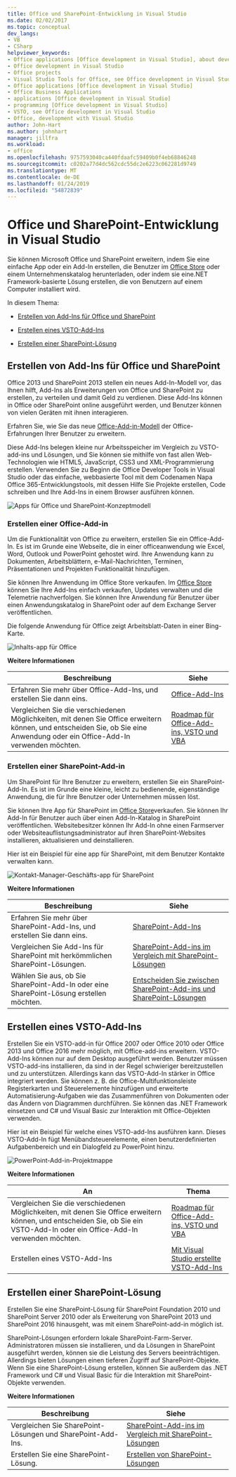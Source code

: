 ```yaml
---
title: Office und SharePoint-Entwicklung in Visual Studio
ms.date: 02/02/2017
ms.topic: conceptual
dev_langs:
- VB
- CSharp
helpviewer_keywords:
- Office applications [Office development in Visual Studio], about developing applications
- Office development in Visual Studio
- Office projects
- Visual Studio Tools for Office, see Office development in Visual Studio
- Office applications [Office development in Visual Studio]
- Office Business Applications
- applications [Office development in Visual Studio]
- programming [Office development in Visual Studio]
- VSTO, see Office development in Visual Studio
- Office, development with Visual Studio
author: John-Hart
ms.author: johnhart
manager: jillfra
ms.workload:
- office
ms.openlocfilehash: 9757593040ca440fdaafc59409b0f4eb68846248
ms.sourcegitcommit: c0202a77d4dc562cdc55dc2e6223c062281d9749
ms.translationtype: MT
ms.contentlocale: de-DE
ms.lasthandoff: 01/24/2019
ms.locfileid: "54872839"
---
```

# <a name="office-and-sharepoint-development-in-visual-studio"></a>Office und SharePoint-Entwicklung in Visual Studio
  Sie können Microsoft Office und SharePoint erweitern, indem Sie eine einfache App oder ein Add-In erstellen, die Benutzer im [Office Store](https://store.office.com/) oder einem Unternehmenskatalog herunterladen, oder indem sie eine.NET Framework-basierte Lösung erstellen, die von Benutzern auf einem Computer installiert wird.  
  
 In diesem Thema:  
  
-   [Erstellen von Add-Ins für Office und SharePoint](#Apps)  
  
-   [Erstellen eines VSTO-Add-Ins](#Add-ins)  
  
-   [Erstellen einer SharePoint-Lösung](#Solutions)  
  
##  <a name="Apps"></a> Erstellen von Add-Ins für Office und SharePoint  
 Office 2013 und SharePoint 2013 stellen ein neues Add-In-Modell vor, das Ihnen hilft, Add-Ins als Erweiterungen von Office und SharePoint zu erstellen, zu verteilen und damit Geld zu verdienen.  Diese Add-Ins können in Office oder SharePoint online ausgeführt werden, und Benutzer können von vielen Geräten mit ihnen interagieren.  
  
 Erfahren Sie, wie Sie das neue [Office-Add-in-Modell](/office/dev/add-ins/overview/office-add-ins) der Office-Erfahrungen Ihrer Benutzer zu erweitern.  
  
 Diese Add-Ins belegen kleine nur Arbeitsspeicher im Vergleich zu VSTO-add-ins und Lösungen, und Sie können sie mithilfe von fast allen Web-Technologien wie HTML5, JavaScript, CSS3 und XML-Programmierung erstellen.  Verwenden Sie zu Beginn die Office Developer Tools in Visual Studio oder das einfache, webbasierte Tool mit dem Codenamen Napa Office 365-Entwicklungstools, mit dessen Hilfe Sie Projekte erstellen, Code schreiben und Ihre Add-Ins in einem Browser ausführen können.  
  
 ![Apps für Office und SharePoint-Konzeptmodell](../vsto/media/officeandsharepointapps2015.png "Apps für Office und SharePoint konzeptionellen Modell")  
  
### <a name="build-an-office-add-in"></a>Erstellen einer Office-Add-in  
 Um die Funktionalität von Office zu erweitern, erstellen Sie ein Office-Add-In. Es ist im Grunde eine Webseite, die in einer officeanwendung wie Excel, Word, Outlook und PowerPoint gehostet wird. Ihre Anwendung kann zu Dokumenten, Arbeitsblättern, e-Mail-Nachrichten, Terminen, Präsentationen und Projekten Funktionalität hinzufügen.  
  
 Sie können Ihre Anwendung im Office Store verkaufen.  Im [Office Store](https://store.office.com/) können Sie Ihre Add-Ins einfach verkaufen, Updates verwalten und die Telemetrie nachverfolgen. Sie können Ihre Anwendung für Benutzer über einen Anwendungskatalog in SharePoint oder auf dem Exchange Server veröffentlichen.  
  
 Die folgende Anwendung für Office zeigt Arbeitsblatt-Daten in einer Bing-Karte.  
  
 ![Inhalts-app für Office](../vsto/media/appforoffice.png "Inhalts-app für Office")  
  
 **Weitere Informationen**  
  
|Beschreibung|Siehe|  
|--------|---------|  
|Erfahren Sie mehr über Office-Add-Ins, und erstellen Sie dann eins.|[Office-Add-Ins](/office/dev/add-ins/publish/publish)|  
|Vergleichen Sie die verschiedenen Möglichkeiten, mit denen Sie Office erweitern können, und entscheiden Sie, ob Sie eine Anwendung oder ein Office-Add-In verwenden möchten.|[Roadmap für Office-Add-ins, VSTO und VBA](https://blogs.msdn.microsoft.com/officeapps/2013/06/18/roadmap-for-apps-for-office-vsto-and-vba/)|  
  
### <a name="build-a-sharepoint-add-in"></a>Erstellen einer SharePoint-Add-in  
 Um SharePoint für Ihre Benutzer zu erweitern, erstellen Sie ein SharePoint-Add-In. Es ist im Grunde eine kleine, leicht zu bedienende, eigenständige Anwendung, die für Ihre Benutzer oder Unternehmen müssen löst.  
  
 Sie können Ihre App für SharePoint im [Office Store](https://store.office.com/)verkaufen. Sie können Ihr Add-In für Benutzer auch über einen Add-In-Katalog in SharePoint veröffentlichen.  Websitebesitzer können Ihr Add-In ohne einen Farmserver oder Websiteauflistungsadministrator auf ihren SharePoint-Websites installieren, aktualisieren und deinstallieren.  
  
 Hier ist ein Beispiel für eine app für SharePoint, mit dem Benutzer Kontakte verwalten kann.  
  
 ![Kontakt-Manager-Geschäfts-app für SharePoint](../vsto/media/appforsharepoint.png "Kontakt-Manager-Geschäfts-app für SharePoint")  
  
 **Weitere Informationen**  
  
|Beschreibung|Siehe|  
|--------|---------|  
|Erfahren Sie mehr über SharePoint-Add-Ins, und erstellen Sie dann eins.|[SharePoint-Add-Ins](/sharepoint/dev/sp-add-ins/sharepoint-add-ins)|  
|Vergleichen Sie Add-Ins für SharePoint mit herkömmlichen SharePoint-Lösungen.|[SharePoint-Add-ins im Vergleich mit SharePoint-Lösungen](/sharepoint/dev/general-development/sharepoint-server-application-lifecycle-management)|  
|Wählen Sie aus, ob Sie SharePoint-Add-In oder eine SharePoint-Lösung erstellen möchten.|[Entscheiden Sie zwischen SharePoint-Add-ins und SharePoint-Lösungen](/sharepoint/dev/general-development/sharepoint-server-application-lifecycle-management)|
  
##  <a name="Add-ins"></a> Erstellen eines VSTO-Add-Ins  
 Erstellen Sie ein VSTO-add-in für Office 2007 oder Office 2010 oder Office 2013 und Office 2016 mehr möglich, mit Office-add-ins erweitern. VSTO-Add-Ins können nur auf dem Desktop ausgeführt werden. Benutzer müssen VSTO-add-ins installieren, da sind in der Regel schwieriger bereitzustellen und zu unterstützen.  Allerdings kann das VSTO-Add-In stärker in Office integriert werden. Sie können z. B. die Office-Multifunktionsleiste Registerkarten und Steuerelemente hinzufügen und erweiterte Automatisierung-Aufgaben wie das Zusammenführen von Dokumenten oder das Ändern von Diagrammen durchführen. Sie können das .NET Framework einsetzen und C# und Visual Basic zur Interaktion mit Office-Objekten verwenden.  
  
 Hier ist ein Beispiel für welche eines VSTO-add-Ins ausführen kann. Dieses VSTO-Add-In fügt Menübandsteuerelemente, einen benutzerdefinierten Aufgabenbereich und ein Dialogfeld zu PowerPoint hinzu.  
  
 ![PowerPoint-Add-in-Projektmappe](../vsto/media/powerpointaddin.png "PowerPoint-add-in-Lösung")  
  
 **Weitere Informationen**  
  
|An|Thema|  
|--------|----------|  
|Vergleichen Sie die verschiedenen Möglichkeiten, mit denen Sie Office erweitern können, und entscheiden Sie, ob Sie ein VSTO-Add-In oder ein Office-Add-In verwenden möchten.|[Roadmap für Office-Add-ins, VSTO und VBA](https://blogs.msdn.microsoft.com/officeapps/2013/06/18/roadmap-for-apps-for-office-vsto-and-vba/)|  
|Erstellen eines VSTO-Add-Ins|[Mit Visual Studio erstellte VSTO-Add-Ins](create-vsto-add-ins-for-office-by-using-visual-studio.md)|  
  
##  <a name="Solutions"></a> Erstellen einer SharePoint-Lösung  
 Erstellen Sie eine SharePoint-Lösung für SharePoint Foundation 2010 und SharePoint Server 2010 oder als Erweiterung von SharePoint 2013 und SharePoint 2016 hinausgeht, was mit einem SharePoint-add-in möglich ist.  
  
 SharePoint-Lösungen erfordern lokale SharePoint-Farm-Server. Administratoren müssen sie installieren, und da Lösungen in SharePoint ausgeführt werden, können sie die Leistung des Servers beeinträchtigen. Allerdings bieten Lösungen einen tieferen Zugriff auf SharePoint-Objekte. Wenn Sie eine SharePoint-Lösung erstellen, können Sie außerdem das .NET Framework und C# und Visual Basic für die Interaktion mit SharePoint-Objekte verwenden.  
  
 **Weitere Informationen**  
  
|Beschreibung|Siehe|  
|--------|---------|  
|Vergleichen Sie SharePoint-Lösungen und SharePoint-Add-Ins.|[SharePoint-Add-ins im Vergleich mit SharePoint-Lösungen](/sharepoint/dev/general-development/sharepoint-server-application-lifecycle-management)|  
|Erstellen Sie eine SharePoint-Lösung.|[Erstellen von SharePoint-Lösungen](../sharepoint/create-sharepoint-solutions.md)|  
